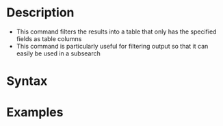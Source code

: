# Description
- This command filters the results into a table that only has the specified fields as table columns
- This command is particularly useful for filtering output so that it can easily be used in a subsearch
# Syntax
# Examples